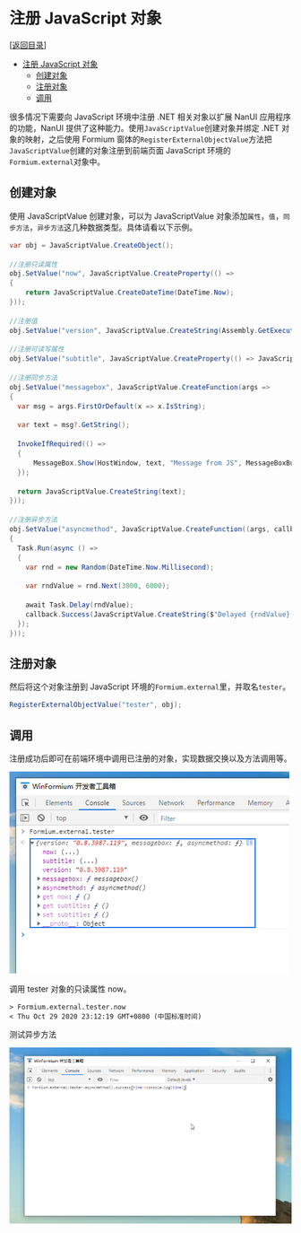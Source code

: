 # 注册 JavaScript 对象

[[返回目录](README.md)]

- [注册 JavaScript 对象](#注册-javascript-对象)
  - [创建对象](#创建对象)
  - [注册对象](#注册对象)
  - [调用](#调用)

很多情况下需要向 JavaScript 环境中注册 .NET 相关对象以扩展 NanUI 应用程序的功能，NanUI 提供了这种能力。使用`JavaScriptValue`创建对象并绑定 .NET 对象的映射，之后使用 Formium 窗体的`RegisterExternalObjectValue`方法把`JavaScriptValue`创建的对象注册到前端页面 JavaScript 环境的`Formium.external`对象中。

## 创建对象

使用 JavaScriptValue 创建对象，可以为 JavaScriptValue 对象添加`属性`，`值`，`同步方法`，`异步方法`这几种数据类型。具体请看以下示例。

```csharp
var obj = JavaScriptValue.CreateObject();

//注册只读属性
obj.SetValue("now", JavaScriptValue.CreateProperty(() =>
{
    return JavaScriptValue.CreateDateTime(DateTime.Now);
}));

//注册值
obj.SetValue("version", JavaScriptValue.CreateString(Assembly.GetExecutingAssembly().GetName().Version?.ToString()));

//注册可读写属性
obj.SetValue("subtitle", JavaScriptValue.CreateProperty(() => JavaScriptValue.CreateString(Subtitle), title => Subtitle = title.GetString()));

//注册同步方法
obj.SetValue("messagebox", JavaScriptValue.CreateFunction(args =>
{
  var msg = args.FirstOrDefault(x => x.IsString);

  var text = msg?.GetString();

  InvokeIfRequired(() =>
  {
      MessageBox.Show(HostWindow, text, "Message from JS", MessageBoxButtons.OK, MessageBoxIcon.Information);
  });

  return JavaScriptValue.CreateString(text);
}));

//注册异步方法
obj.SetValue("asyncmethod", JavaScriptValue.CreateFunction((args, callback) =>
{
  Task.Run(async () =>
  {
    var rnd = new Random(DateTime.Now.Millisecond);

    var rndValue = rnd.Next(3000, 6000);

    await Task.Delay(rndValue);
    callback.Success(JavaScriptValue.CreateString($"Delayed {rndValue} milliseconds"));
  });
}));
```

## 注册对象

然后将这个对象注册到 JavaScript 环境的`Formium.external`里，并取名`tester`。

```csharp
RegisterExternalObjectValue("tester", obj);
```

## 调用

注册成功后即可在前端环境中调用已注册的对象，实现数据交换以及方法调用等。

![result](../images/register-js-object.png)

调用 tester 对象的只读属性 now。

```console
> Formium.external.tester.now
< Thu Oct 29 2020 23:12:19 GMT+0800 (中国标准时间)
```

测试异步方法

![async](../images/js-object-async-method.png)
